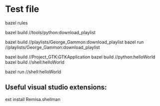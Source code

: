 # Test file

bazel rules

bazel build //tools/python:download_playlist

bazel build //playlists/George_Gammon:download_playlist
bazel run //playlists/George_Gammon:download_playlist

bazel build //Project_GTK:GTKApplication
bazel build //python:helloWorld
bazel build //shell:helloWorld

bazel run //shell:helloWorld

## Useful visual studio extensions:
ext install Remisa.shellman